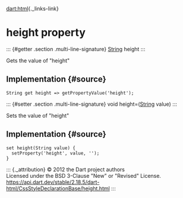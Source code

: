 [dart:html](../../dart-html/dart-html-library){._links-link}

height property
===============

::: {#getter .section .multi-line-signature}
[String](../../dart-core/string-class) height
:::

Gets the value of \"height\"

Implementation {#source}
--------------

``` {.language-dart data-language="dart"}
String get height => getPropertyValue('height');
```

::: {#setter .section .multi-line-signature}
void height=([String](../../dart-core/string-class) value)
:::

Sets the value of \"height\"

Implementation {#source}
--------------

``` {.language-dart data-language="dart"}
set height(String value) {
  setProperty('height', value, '');
}
```

::: {._attribution}
© 2012 the Dart project authors\
Licensed under the BSD 3-Clause \"New\" or \"Revised\" License.\
<https://api.dart.dev/stable/2.18.5/dart-html/CssStyleDeclarationBase/height.html>
:::
